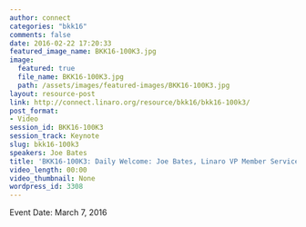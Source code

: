 ```yaml
---
author: connect
categories: "bkk16"
comments: false
date: 2016-02-22 17:20:33
featured_image_name: BKK16-100K3.jpg
image:
  featured: true
  file_name: BKK16-100K3.jpg
  path: /assets/images/featured-images/BKK16-100K3.jpg
layout: resource-post
link: http://connect.linaro.org/resource/bkk16/bkk16-100k3/
post_format:
- Video
session_id: BKK16-100K3
session_track: Keynote
slug: bkk16-100k3
speakers: Joe Bates
title: 'BKK16-100K3: Daily Welcome: Joe Bates, Linaro VP Member Services'
video_length: 00:00
video_thumbnail: None
wordpress_id: 3308
---
```


Event Date: March 7, 2016